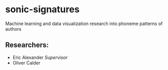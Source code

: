 # sonic-signatures
Machine learning and data visualization research into phoneme patterns of authors

## Researchers:
- Eric Alexander _Supervisor_
- Oliver Calder

